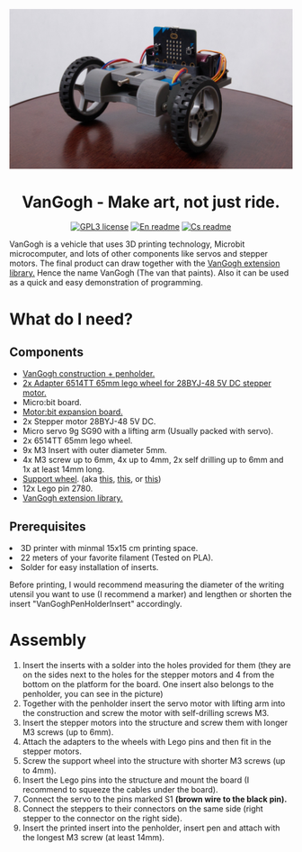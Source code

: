 <p><img src="./media/VanGogh.jpg"></p>
<h1 align="center">VanGogh - Make art, not just ride.</h1>
<p align="center">
<a href="./LICENSE"><img alt="GPL3 license" src="https://img.shields.io/badge/license-%20GPL3%20license-red"></a>
<a href="./README.md"><img alt="En readme" src="https://img.shields.io/badge/language-en-blue"></a>
<a href="./README.cs.md""><img alt="Cs readme" src="https://img.shields.io/badge/language-cs-red"></a>
</p>

VanGogh is a vehicle that uses 3D printing technology, Microbit microcomputer, and lots of other components like servos and stepper motors. The final product can draw together with the <a href="https://github.com/microbit-cz/pxt-vangogh-extension" target="_blank">VanGogh extension library.</a> Hence the name VanGogh (The van that paints). Also it can be used as a quick and easy demonstration of programming.

# What do I need?
## Components
<ul>
  <li><a href="./STL" target="_blank">VanGogh construction + penholder.</a></li>
  <li><a href="https://www.printables.com/cs/model/459596-connection-hub-for-28byj-48-stepper" target="_blank">2x Adapter 6514TT 65mm lego wheel for 28BYJ-48 5V DC stepper motor.</a></li>
  <li>Micro:bit board.</li>
  <li><a href="https://www.aliexpress.com/item/1005004959920270.html" target="_blank">Motor:bit expansion board.</a></li>
  <li>2x Stepper motor 28BYJ-48 5V DC.</li>
  <li>Micro servo 9g SG90 with a lifting arm (Usually packed with servo).</li>
  <li>2x 6514TT 65mm lego wheel.</li>
  <li>9x M3 Insert with outer diameter 5mm.</li>
  <li>4x M3 screw up to 6mm, 4x up to 4mm, 2x self drilling up to 6mm and 1x at least 14mm long.</li>
  <li><a href="./media/supportwheel.jpg">Support wheel</a>. (aka <a href="https://www.aliexpress.com/item/1005006350270276.html">this</a>, <a href="https://www.aliexpress.com/item/1005006452380644.html">this</a>, or <a href="https://www.aliexpress.com/item/32572389926.html">this</a>)</li>
  <li>12x Lego pin 2780.</li>
  <li><a href="https://github.com/microbit-cz/pxt-vangogh-extension" target="_blank">VanGogh extension library.</a></li>
</ul>

## Prerequisites
<li>3D printer with minmal 15x15 cm printing space.</li>
<li>22 meters of your favorite filament (Tested on PLA).</li>
<li>Solder for easy installation of inserts.</li>

Before printing, I would recommend measuring the diameter of the writing utensil you want to use (I recommend a marker) and lengthen or shorten the insert "VanGoghPenHolderInsert" accordingly.

# Assembly
<ol>
  <li>Insert the inserts with a solder into the holes provided for them (they are on the sides next to the holes for the stepper motors and 4 from the bottom on the platform for the board. One insert also belongs to the penholder, you can see in the picture)</li>
  <li>Together with the penholder insert the servo motor with lifting arm into the construction and screw the motor with self-drilling screws M3.</li>
  <li>Insert the stepper motors into the structure and screw them with longer M3 screws (up to 6mm).</li>
  <li>Attach the adapters to the wheels with Lego pins and then fit in the stepper motors.</li>
  <li>Screw the support wheel into the structure with shorter M3 screws (up to 4mm).</li>
  <li>Insert the Lego pins into the structure and mount the board (I recommend to squeeze the cables under the board).</li>
  <li>Connect the servo to the pins marked S1 <b>(brown wire to the black pin).</b></li>
  <li>Connect the steppers to their connectors on the same side (right stepper to the connector on the right side).</li>
  <li>Insert the printed insert into the penholder, insert pen and attach with the longest M3 screw (at least 14mm).</li>
</ol>
